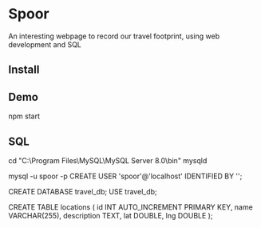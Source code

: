 # Spoor
An interesting webpage to record our travel footprint, using web development and SQL

## Install

## Demo
npm start

## SQL
cd "C:\Program Files\MySQL\MySQL Server 8.0\bin"
mysqld

mysql -u spoor -p 
CREATE USER 'spoor'@'localhost' IDENTIFIED BY '';

CREATE DATABASE travel_db;
USE travel_db;

CREATE TABLE locations (
    id INT AUTO_INCREMENT PRIMARY KEY,
    name VARCHAR(255),
    description TEXT,
    lat DOUBLE,
    lng DOUBLE
);
